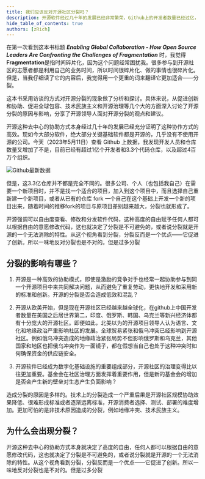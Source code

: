 ```yaml
---
title: 我们应该反对开源社区分裂吗？
description: 开源软件经过几十年的发展已经非常繁荣，Github上的开发者数量已经过亿，但是分裂现象也越来越严重，大量的优质资源用在重复开发上，另一方面分裂又确实促进创新。我们要开源反对分裂吗？
hide_table_of_contents: true
authors: [zRich]
---
```


在第一次看到这本书标题 ***Enabling Global Collaboration - How Open Source Leaders Are Confronting the Challenges of Fragmentation*** 时，我觉得**Fragmentation**是指时间碎片化，因为这个问题经常困扰我。很多参与到开源社区的志愿者都是利用自己的业务时间，所以时间很碎片化、做的事情也很碎片化。但是，当我仔细读了它的内容后，我觉得用一个更重的词来翻译它更加适合——分裂。

这本书采用访谈的方式对开源分裂的现象做了分析和探讨。具体来说，从促进创新和协助、促进全球包容、技术民族主义和开源治理等几个大的方面深入讨论了开源分裂的原因与影响，分享了开源领导人面对开源分裂的观点和建议。

开源这种去中心的协助方式本身经过几十年的发展已经充分证明了这种协作方式的高效。现如今大部分软件，绝大部分关键基础软件都是开源的，几乎没有不使用开源的公司。今天（2023年5月11日）查看 Github 上数据，我发现开发人员和仓库数量又增加了不是，目前已经有超过1亿个开发者和3.3个代码仓库，以及超过4百万个组织。

![Github最新数据](/img/blog/github-about-20230511.png)

但是，这3.3亿仓库并不都是完全不同的。很多公司、个人（也包括我自己）在需要一个新项目时，并不是找一个适合的项目，加入到这个项目中，而且选择自己重新建一个新项目，或者从已有的仓库 fork 一个自己在这个基础上开发一个新的项目出来，随着时间的推移fork的项目与原项目差别越来越大，分裂也就形成了。

开源强调可以自由度查看、修改和分发软件代码，这种高度的自由赋予任何人都可以根据自由的意愿修改代码，这也就决定了分裂是不可避免的，或者说分裂就是开源的一个无法消除的特性。从这个视角看到分裂，分裂反而是一个优点——它促进了创新。所以一味地反对分裂也是不对的。但是过多分裂



## 分裂的影响有哪些？

1. 开源是一种高效的协助模式，即使是激励的竞争对手也经常一起协助参与到同一个开源项目中来共同解决问题，从而避免了重复劳动，更快地开发和采用新的标准和创新。开源的分裂是否会造成低效和混乱？

2. 开源从欧美开始，但是现在开源社区已经越来越全球化，在github上中国开发者数量在美国之后居世界第二，印度、俄罗斯、韩国、乌克兰等新兴经济体都有十分庞大的开源社区。即便如此，北美以为的开源项目领导人认为语言、文化和地缘政治严重影响社区的发展。全球贸易紧张和俄乌冲突已经影响到开源社区。例如俄乌冲突造成的地缘政治紧张局势不但影响俄罗斯和乌克兰，其他国家和地区也把俄乌冲突作为一面镜子，都在假想当自己也处于这种冲突时如何确保资金的供应链安全。

3. 开源软件已经成为数字化基础设施的重要组成部分，开源社区的治理变得比以往更加重要。基金会在社区治理方面发挥着重要作用，但是新的基金会的增加是否会产生新的壁垒对生态产生负面影响？

造成分裂的原因是多样的。技术上的分裂造成一个严重后果是开源社区规模协助效果降低、很难形成标准或者逐渐远离标准，开源消费者选择、测试、部署的难度增加。更加可怕的是非技术原因造成的分裂，例如地缘冲突、技术民族主义。

## 为什么会出现分裂？

开源这种去中心的协助方式本身就决定了高度的自由，任何人都可以根据自由的意愿修改代码，这也就决定了分裂是不可避免的，或者说分裂就是开源的一个无法消除的特性。从这个视角看到分裂，分裂反而是一个优点——它促进了创新。所以一味地反对分裂也是不对的。但是过多分裂

